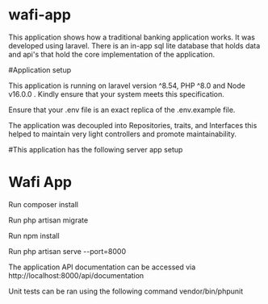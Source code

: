 # wafi-app
This application shows how a traditional banking application works. It was developed using laravel. There is an in-app sql lite database that holds data and api's that hold the core implementation of the application.

#Application setup

This application is running on laravel version ^8.54, PHP ^8.0 and Node v16.0.0 . Kindly ensure that your system meets this specification.

Ensure that your .env file is an exact replica of the .env.example file.

The application was decoupled into Repositories, traits, and Interfaces this helped to maintain very light controllers and promote maintainability.


#This application has the following server app setup

  # Wafi App
  
  Run composer install

  Run php artisan migrate

  Run npm install

  Run php artisan serve --port=8000

  The application API documentation can be accessed via http://localhost:8000/api/documentation

  Unit tests can be ran using the following command vendor/bin/phpunit